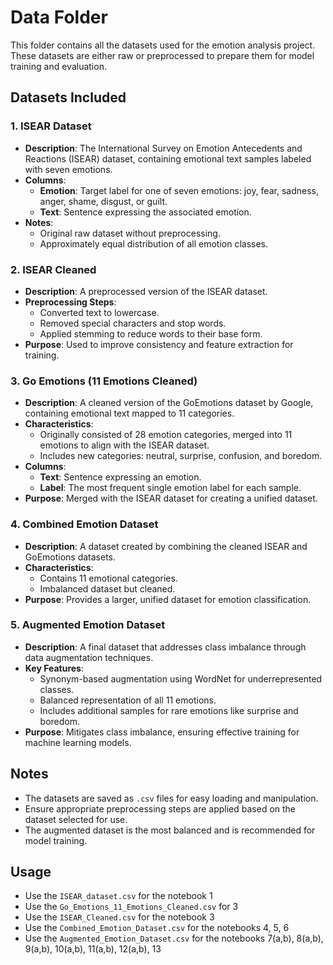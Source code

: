 # Data Folder

This folder contains all the datasets used for the emotion analysis project. These datasets are either raw or preprocessed to prepare them for model training and evaluation.

## Datasets Included

### 1. **ISEAR Dataset**
- **Description**: The International Survey on Emotion Antecedents and Reactions (ISEAR) dataset, containing emotional text samples labeled with seven emotions.
- **Columns**:
  - **Emotion**: Target label for one of seven emotions: joy, fear, sadness, anger, shame, disgust, or guilt.
  - **Text**: Sentence expressing the associated emotion.
- **Notes**:
  - Original raw dataset without preprocessing.
  - Approximately equal distribution of all emotion classes.

### 2. **ISEAR Cleaned**
- **Description**: A preprocessed version of the ISEAR dataset.
- **Preprocessing Steps**:
  - Converted text to lowercase.
  - Removed special characters and stop words.
  - Applied stemming to reduce words to their base form.
- **Purpose**: Used to improve consistency and feature extraction for training.

### 3. **Go Emotions (11 Emotions Cleaned)**
- **Description**: A cleaned version of the GoEmotions dataset by Google, containing emotional text mapped to 11 categories.
- **Characteristics**:
  - Originally consisted of 28 emotion categories, merged into 11 emotions to align with the ISEAR dataset.
  - Includes new categories: neutral, surprise, confusion, and boredom.
- **Columns**:
  - **Text**: Sentence expressing an emotion.
  - **Label**: The most frequent single emotion label for each sample.
- **Purpose**: Merged with the ISEAR dataset for creating a unified dataset.

### 4. **Combined Emotion Dataset**
- **Description**: A dataset created by combining the cleaned ISEAR and GoEmotions datasets.
- **Characteristics**:
  - Contains 11 emotional categories.
  - Imbalanced dataset but cleaned.
- **Purpose**: Provides a larger, unified dataset for emotion classification.

### 5. **Augmented Emotion Dataset**
- **Description**: A final dataset that addresses class imbalance through data augmentation techniques.
- **Key Features**:
  - Synonym-based augmentation using WordNet for underrepresented classes.
  - Balanced representation of all 11 emotions.
  - Includes additional samples for rare emotions like surprise and boredom.
- **Purpose**: Mitigates class imbalance, ensuring effective training for machine learning models.

## Notes
- The datasets are saved as `.csv` files for easy loading and manipulation.
- Ensure appropriate preprocessing steps are applied based on the dataset selected for use.
- The augmented dataset is the most balanced and is recommended for model training.

## Usage
- Use the `ISEAR_dataset.csv` for the notebook 1
- Use the `Go_Emotions_11_Emotions_Cleaned.csv` for 3
- Use the `ISEAR_Cleaned.csv` for the notebook 3
- Use the `Combined_Emotion_Dataset.csv` for the notebooks 4, 5, 6
- Use the `Augmented_Emotion_Dataset.csv` for the notebooks 7(a,b), 8(a,b), 9(a,b), 10(a,b), 11(a,b), 12(a,b), 13 
